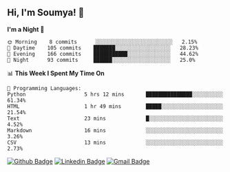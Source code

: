 ## Hi, I'm Soumya! 👋

<!--START_SECTION:waka-->
**I'm a Night 🦉** 

```text
🌞 Morning    8 commits      ░░░░░░░░░░░░░░░░░░░░░░░░░   2.15% 
🌆 Daytime    105 commits    ███████░░░░░░░░░░░░░░░░░░   28.23% 
🌃 Evening    166 commits    ███████████░░░░░░░░░░░░░░   44.62% 
🌙 Night      93 commits     ██████░░░░░░░░░░░░░░░░░░░   25.0%

```


📊 **This Week I Spent My Time On** 

```text
💬 Programming Languages: 
Python                   5 hrs 12 mins       ███████████████░░░░░░░░░░   61.34% 
HTML                     1 hr 49 mins        █████░░░░░░░░░░░░░░░░░░░░   21.54% 
Text                     23 mins             █░░░░░░░░░░░░░░░░░░░░░░░░   4.52% 
Markdown                 16 mins             ░░░░░░░░░░░░░░░░░░░░░░░░░   3.26% 
CSV                      13 mins             ░░░░░░░░░░░░░░░░░░░░░░░░░   2.73%

```


<!--END_SECTION:waka-->

[![Github Badge](https://img.shields.io/badge/-rubyruins-grey?style=for-the-badge&logo=github&logoColor=white&link=https://github.com/rubyruins/)](https://www.github.com/rubyruins/) 
[![Linkedin Badge](https://img.shields.io/badge/-Soumya%20Parekh-0072b1?style=for-the-badge&logo=Linkedin&logoColor=white&link=https://www.linkedin.com/in/Soumya-Parekh/)](https://www.linkedin.com/in/Soumya-Parekh/) 
[![Gmail Badge](https://img.shields.io/badge/-soumya.parekh@somaiya.edu-c14438?style=for-the-badge&logo=Gmail&logoColor=white&link=mailto:soumya.parekh@somaiya.edu)](mailto:soumya.parekh@somaiya.edu) 
